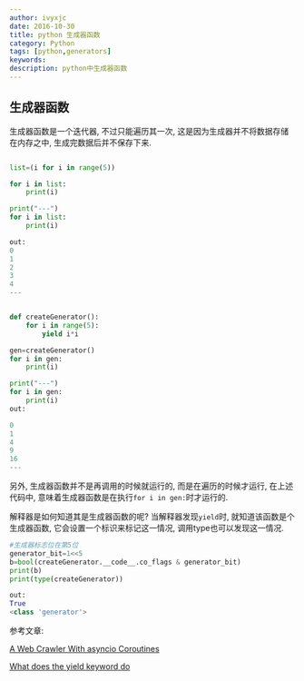 ```yaml
---
author: ivyxjc
date: 2016-10-30
title: python 生成器函数
category: Python
tags: [python,generators]
keywords:
description: python中生成器函数
---
```





## 生成器函数

生成器函数是一个迭代器, 不过只能遍历其一次, 这是因为生成器并不将数据存储在内存之中, 生成完数据后并不保存下来.

```python

list=(i for i in range(5))

for i in list:
    print(i)

print("---")
for i in list:
    print(i)

out:
0
1
2
3
4
---

```

```python

def createGenerator():
    for i in range(5):
        yield i*i

gen=createGenerator()
for i in gen:
    print(i)

print("---")
for i in gen:
    print(i)
out:

0
1
4
9
16
---
```

另外, 生成器函数并不是再调用的时候就运行的, 而是在遍历的时候才运行, 在上述代码中, 意味着生成器函数是在执行`for i in gen:`时才运行的.

解释器是如何知道其是生成器函数的呢? 当解释器发现`yield`时, 就知道该函数是个生成器函数, 它会设置一个标识来标记这一情况, 调用type也可以发现这一情况.

```python
#生成器标志位在第5位
generator_bit=1<<5
b=bool(createGenerator.__code__.co_flags & generator_bit)
print(b)
print(type(createGenerator))

out:
True
<class 'generator'>
```






















参考文章:

[A Web Crawler With asyncio Coroutines](http://aosabook.org/en/500L/a-web-crawler-with-asyncio-coroutines.html)

[What does the yield keyword do](http://stackoverflow.com/questions/231767/what-does-the-yield-keyword-do)
